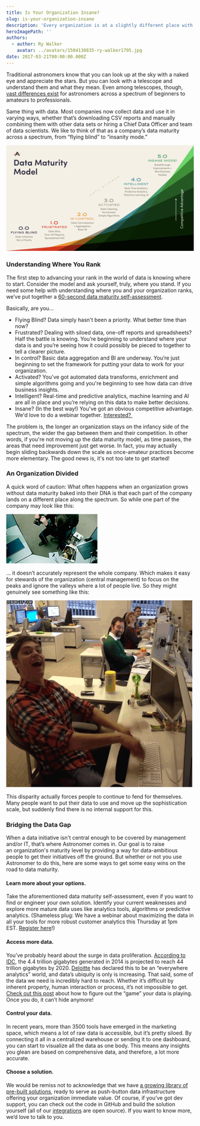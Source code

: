 ```yaml
---
title: Is Your Organization Insane?
slug: is-your-organization-insane
description: 'Every organization is at a slightly different place with how they use data. See where you are. '
heroImagePath: ''
authors:
  - author: Ry Walker
    avatar: ../avatars/1504130835-ry-walker1795.jpg
date: 2017-03-21T00:00:00.000Z
---
```


Traditional astronomers know that you can look up at the sky with a naked eye and appreciate the stars. But you can look with a telescope and understand them and what they mean. Even among telescopes, though, [vast differences exist](https://www.amazingtelescopes.com/types-of-telescopes-compared/) for astronomers across a spectrum of&nbsp;beginners to amateurs to professionals.

Same thing with data. Most companies now collect data and use it in varying ways, whether that’s downloading CSV reports and manually combining them with other data sets or hiring a Chief Data Officer and team of data scientists. We like to think of that as a company’s data maturity across a spectrum, from “flying blind” to “insanity mode.”

![datamaturitymodelMAINb@2x.jpeg](./datamaturityMAIN-1.png)

### Understanding Where You Rank

The first step to advancing your rank in the world of data is knowing where to start. Consider the model and ask yourself, truly, where you stand. If you need some help with understanding where you and your organization ranks, we’ve put together a [60-second data maturity self-assessment](https://smartforms.wyzerr.com/#/surveys/249/28id90mYZ44WHeAHZYqXLj).&nbsp;

Basically, are you...

- Flying Blind? Data simply hasn't been a priority.&nbsp;What better time than now?
- Frustrated?&nbsp;Dealing with siloed data, one-off reports and spreadsheets? Half the battle is knowing. You’re beginning to understand where your data is and you’re seeing how it could possibly be pieced to together to tell a clearer picture.
- In control?&nbsp;Basic data aggregation and BI are underway. You’re just beginning to set the framework for putting your data to work for your organization.
- Activated? You've&nbsp;got automated data transforms, enrichment and simple algorithms going and you're beginning to see how data can drive business insights.&nbsp;
- Intelligent?&nbsp;Real-time and predictive analytics, machine learning and AI are all in place and you’re relying on this data to make better decisions.&nbsp;
- Insane? (In the best way!) You've got an obvious competitive advantage. We'd love to do a webinar together. [Interested?&nbsp;](https://www.astronomer.io/contact)

The problem is, the longer an organization stays on the infancy side of the spectrum, the wider the gap between them and their competition. In other words, if you're not moving up the data maturity model, as time passes, the areas that need&nbsp;improvement just get worse. In fact, you may&nbsp;actually begin&nbsp;sliding backwards down the scale as once-amateur practices become more elementary. The good news is, it's not too late to get started!

### An Organization Divided

A quick word of caution: What often happens when an organization grows without data maturity baked into their DNA is that each part of the company lands on a different place along the spectrum. So while one part of the company may look like this:

[![frustration.gif](./jake.gif "frustration.gif")](https://giphy.com/)

… it doesn’t accurately represent the whole company. Which makes it easy for stewards of the organization (central management) to focus on the peaks and ignore the valleys where a lot of people live. So they might genuinely see something like this:

[![purejoy.gif](./happycomputer.gif "purejoy.gif")](https://giphy.com/)

This disparity actually forces people to continue to fend for themselves. Many people want to put their data to use and move up the sophistication scale, but suddenly find there is no internal support for this.

### Bridging the Data Gap

When a data initiative isn't central enough to be covered by management and/or IT, that’s where Astronomer comes in. Our goal is to raise an&nbsp;organization's maturity level by providing a way for data-ambitious people to get their initiatives off the ground. But whether or not you use Astronomer to do this, here are some ways to get some easy wins on the road to data maturity.

#### Learn more about your options.

Take the aforementioned data maturity self-assessment, even if you want to find or engineer your own solution. Identify&nbsp;your current weaknesses and explore more mature data uses like analytics tools, algorithms or predictive analytics. (Shameless plug: We have&nbsp;a webinar about maximizing the data in all your tools for more robust customer analytics this Thursday at 1pm EST.&nbsp;[Register here](https://www.astronomer.io/webinar3-23-17?utm_campaign=Q1-2017-WebinarSeries-Ruberg&utm_source=hs_email&utm_medium=email&utm_content=46260858&_hsenc=p2ANqtz--qJto29jSfqD_KR8tMXb_6VUZzKFq3ORRE12iPcIUlzZHXoFDL5-CrYBohZ8yYpD-RCYEi81H0DFtOIHHpbxJqW1Xw9A&_hsmi=46260858)!)

#### Access more data.

You’ve probably heard about the surge in data proliferation. [According to IDC](https://www.emc.com/leadership/digital-universe/2014iview/executive-summary.htm), the 4.4 trillion gigabytes generated in 2014 is projected to reach 44 trillion gigabytes by 2020. [Deloitte](https://www2.deloitte.com/us/en/pages/deloitte-analytics/articles/analytics-trends.html) has declared this to be an “everywhere analytics” world, and data’s ubiquity is only is increasing. That said, some of the data we need is incredibly hard to reach. Whether it’s difficult by inherent property, human interaction or process, it’s not impossible to get. [Check out this post](https://www.astronomer.io/blog/why-is-my-data-playing-hard-to-get) about how to figure out&nbsp;the “game” your data is playing. Once you do, it can’t hide anymore!

#### Control your data.

In recent years, more than 3500 tools have emerged in the marketing space, which means a lot of raw data is accessible, but it’s pretty siloed. By connecting it all in a centralized warehouse or sending it to one dashboard, you can start to visualize all the data as one body. This means any insights you glean are based on comprehensive data, and therefore, a lot more accurate.

#### Choose a solution.

We would be remiss not to acknowledge that we have [a growing library of pre-built solutions](https://www.astronomer.io/solutions), ready to serve as push-button&nbsp;data infrastructure offering&nbsp;your organization immediate value. Of course, if you’ve got dev support, you can check out the code in GitHub and build the solution yourself (all of our [integrations](https://www.astronomer.io/integrations) are open source). If you want to know more, we’d love to talk to you.

